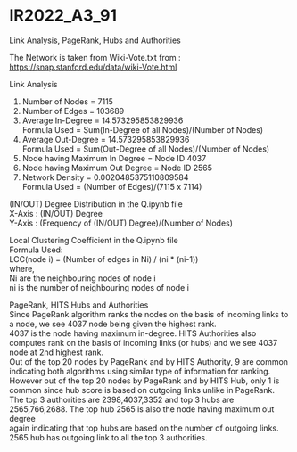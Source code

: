 # IR2022_A3_91
Link Analysis, PageRank, Hubs and Authorities  
  
The Network is taken from Wiki-Vote.txt from : https://snap.stanford.edu/data/wiki-Vote.html  

Link Analysis  
1. Number of Nodes = 7115
2. Number of Edges = 103689
3. Average In-Degree = 14.573295853829936  
Formula Used = Sum(In-Degree of all Nodes)/(Number of Nodes)
4. Average Out-Degree = 14.573295853829936  
Formula Used = Sum(Out-Degree of all Nodes)/(Number of Nodes)
5. Node having Maximum In Degree = Node ID 4037
6. Node having Maximum Out Degree = Node ID 2565
7. Network Density = 0.0020485375110809584  
Formula Used = (Number of Edges)/(7115 x 7114)

(IN/OUT) Degree Distribution in the Q.ipynb file  
X-Axis : (IN/OUT) Degree  
Y-Axis : (Frequency of (IN/OUT) Degree)/(Number of Nodes)  

Local Clustering Coefficient in the Q.ipynb file  
Formula Used:  
LCC(node i) = (Number of edges in Ni) / (ni * (ni-1))  
where,  
Ni are the neighbouring nodes of node i  
ni is the number of neighbouring nodes of node i  


PageRank, HITS Hubs and Authorities  
Since PageRank algorithm ranks the nodes on the basis of incoming links to a node, we see 4037 node being given the highest rank.  
4037 is the node having maximum in-degree.
HITS Authorities also computes rank on the basis of incoming links (or hubs) and we see 4037 node at 2nd highest rank.  
Out of the top 20 nodes by PageRank and by HITS Authority, 9 are common indicating both algorithms using similar type of information for ranking.  
However out of the top 20 nodes by PageRank and by HITS Hub, only 1 is common since hub score is based on outgoing links unlike in PageRank.
The top 3 authorities are 2398,4037,3352 and top 3 hubs are 2565,766,2688. The top hub 2565 is also the node having maximum out degree  
again indicating that top hubs are based on the number of outgoing links. 2565 hub has outgoing link to all the top 3 authorities.

